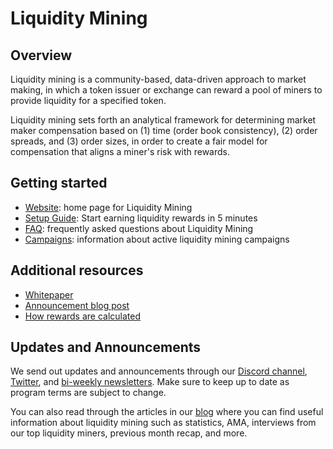 # Liquidity Mining

## Overview
Liquidity mining is a community-based, data-driven approach to market making, in which a token issuer or exchange can reward a pool of miners to provide liquidity for a specified token.

Liquidity mining sets forth an analytical framework for determining market maker compensation based on (1) time (order book consistency), (2) order spreads, and (3) order sizes, in order to create a fair model for compensation that aligns a miner's risk with rewards.

## Getting started
- [Website](https://hummingbot.io/liquidity-mining): home page for Liquidity Mining
- [Setup Guide](/liquidity-mining/guide): Start earning liquidity rewards in 5 minutes
- [FAQ](/liquidity-mining/faq): frequently asked questions about Liquidity Mining
- [Campaigns](/liquidity-mining/campaigns): information about active liquidity mining campaigns

## Additional resources
- [Whitepaper](https://hummingbot.io/liquidity-mining.pdf)
- [Announcement blog post](https://hummingbot.io/blog/2019-11-liquidity-mining/)
- [How rewards are calculated](https://hummingbot.io/blog/2019-12-liquidity-mining-rewards/)

## Updates and Announcements

We send out updates and announcements through our [Discord channel](https://discord.hummingbot.io), [Twitter](https://twitter.com/hummingbot_io), and [bi-weekly newsletters](http://hummingbot.substack.com). Make sure to keep up to date as program terms are subject to change.

You can also read through the articles in our [blog](https://hummingbot.io/blog/tag/liquidity-mining#tags) where you can find useful information about liquidity mining such as statistics, AMA, interviews from our top liquidity miners, previous month recap, and more.
